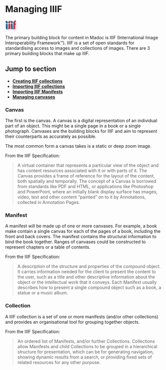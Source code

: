 # Managing IIIF

![](</public/assets/image (7).png>)

The primary building block for content in Madoc is IIIF (International Image Interoperability Framework™). IIIF is a set of open standards for standardising access to images and collections of images. There are 3 primary building blocks that make up IIIF.

## Jump to section

- [**Creating IIIF collections**](collections.md#creating-a-new-collection)
- [**Importing IIIF collections**](collections.md#importing-an-existing-collection)
- [**Importing IIIF Manifests**](manifests.md#importing-an-existing-manifest)
- [**Managing canvases**](canvases.md)

### Canvas

The first is the canvas. A canvas is a digital representation of an individual part of an object. This might be a single page in a book or a single photograph. Canvases are the building blocks for IIIF and aim to represent their counterparts as accurately as possible.

The most common form a canvas takes is a static or deep zoom image.

From the IIIF Specification:

> A virtual container that represents a particular view of the object and has content resources associated with it or with parts of it. The Canvas provides a frame of reference for the layout of the content, both spatially and temporally. The concept of a Canvas is borrowed from standards like PDF and HTML, or applications like Photoshop and PowerPoint, where an initially blank display surface has images, video, text and other content “painted” on to it by Annotations, collected in Annotation Pages.

### Manifest

A manifest will be made up of one or more canvases. For example, a book make contain a single canvas for each of the pages of a book, including the front and back covers. The manifest contains the structural information to bind the book together. Ranges of canvases could be constructed to represent chapters or a table of contents.

From the IIIF Specification:

> A description of the structure and properties of the compound object. It carries information needed for the client to present the content to the user, such as a title and other descriptive information about the object or the intellectual work that it conveys. Each Manifest usually describes how to present a single compound object such as a book, a statue or a music album.

### Collection

A IIIF collection is a set of one or more manifests (and/or other collections) and provides an organisational tool for grouping together objects.

From the IIIF Specification:

> An ordered list of Manifests, and/or further Collections. Collections allow Manifests and child Collections to be grouped in a hierarchical structure for presentation, which can be for generating navigation, showing dynamic results from a search, or providing fixed sets of related resources for any other purpose.
